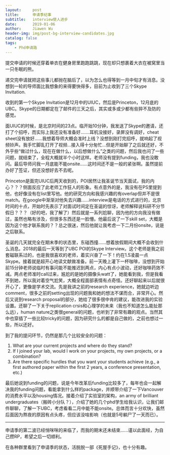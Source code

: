 ```yaml
---
layout:     post
title:      申请季纪事
subtitle:   interview使人进步
date:       2019-01-06
author:     Jiawen Wu
header-img: img/post-bg-interview-candidates.jpg
catalog: false
tags:
    - Phd申请路
---
```

<script type="text/javascript">
// 禁止右键菜单
document.oncontextmenu = function(){ return false; };
// 禁止文字选择
document.onselectstart = function(){ return false; };
// 禁止复制
document.oncopy = function(){ return false; };
// 禁止剪切
document.oncut = function(){ return false; };
// 禁止粘贴
document.onpaste = function(){ return false; };
</script>

提交申请的时候还穿着单衣在健身房里跑跑跳跳，现在却只想裹着大衣在被窝里当一只冬眠的熊。

递交完申请就把这些事儿都抛在脑后了，以为怎么也得等到一月中旬才有消息。没想到一轮的导师面比我想象的来得要快得多，目前为止收到了三个Skype Invitation.


收到的第一个Skype Invitation是12月中的UIUC，然后是Princeton，12月底的UBC。Skype的日期都定在了邮件的三天之后，其实或多或少都有些猝不及防的感觉。

面UIUC的时候，是北京时间的23点。临开始10分钟，我发送了Skype的邀请，还打了个招呼，而实际上我还没有准备好.......耳机没接好，录屏没有调好，cheat sheet没有放好......我想着导师大概会准时上线？没想到刚打完招呼，就响起了视频铃声。我手忙脚乱打开了视频...接入得十分匆忙...但是开始聊了之后就还好，不外乎些“做过什么，现在在做什么，以后想做什么”之类的问题，然后我也问了一些问题，就结束了，全程大概就半个小时这样。老师没有提到funding，我也没敢问。最后导师问我一月底能不能onsite......这时间还不是一般的紧张啊。虽然提前办好了签证，但还没想好去不去呢。

Princeton是面完UIUC后两天收到的，POI居然让我圣诞节当天面试，我的内心？？？侧面反应了此老师工作狂人的形象。有点意外的是，我没有在PS里提到他，也好像没有在list里写他。他的研究方向和我感兴趣的有overlap但并不是很match。在google中渐渐对他失去兴趣......interview是电话的方式进行的，北京时间的十点，开始时先表示了对面试时间定在圣诞的惊讶，老师解释说科研不分节假日？？？（好的吧，我了解了）然后就是一系列尬聊，因为他的方向我没有做过，虽然也略有涉及，但很多东西还是一脸懵。他最后说了一下skill set，大概是因为这个他才联系我的？？总之很迷，然后他就让我考虑一下二月份onsite，说是之后联系。

圣诞的几天就完全在期末季的状态里，东碰西撞......想着放假期间大概不会收到什么消息。2018的最后一天等到了UBC POI的Skype Interview。这个老师是我之前套磁联系过的，也是我很喜欢的老师，着实兴奋了一下！约在1.5凌晨一点Skype。接着就是超开心地读文献做准备。前一天晚上灌下一杯咖啡，没想到开始前15分钟老师说临时有事问能不能推迟到两点，内心有点小波动，还好咖啡药效不减。两点老师准时call过来，尴尬的是她的摄像头watt了，她能看到我，但是我看不到她，所以我对着空气尬笑，大概全程面部表情有点奇怪。还好聊起来以后就很开心了，更像是学术交流。先是我讲之前的research experience，她就边听边comment，很多之前的setting出现的问题我和她的想法不谋而合，非常开心。然后又说到research proposal的部分，她给了很多很中肯的建议，能改进我的实验设置。还聊了一下关于replication crsis和心理学的未来（我也不知道怎么能扯那么远），human nature之类很general的问题，也听到了非常有趣的观点。当然其中也穿插了一些比较tricky的问题，因为研究什么的都是自己做的，之前也想过一些，所以还好。

到了我的提问环节，仍然是那几个比较安全的问题：

1. What are your current projects and where do they stand?
2. If I joined your lab, would I work on your projects, my own projects, or a combination?
3. Are there specific hurdles that you want your students achieve (e.g., a first authored paper within the first 2 years, a conference presentation, etc.)

最后她说到funding的问题，说是今年改革后funding比较多了，每年也会一起解决我的funding问题，看能拿到什么样的package，并顺带介绍了一下Vancouver的消费水平以及housing情况。接着介绍了实验室的架构，an army of brilliant undergraduates（搬砖小分队？），介绍了她的几个phd学生给我认识，让我们邮件聊聊，了解一下UBC，考虑看看二月中能不能onsite。总体而言十分欢快，虽然后面因为熬夜的原因有点头疼，但应该没啥影响（也就是5号躺尸了一天而已）。

---

申请季的第二波已经悄咪咪的来临了，而我的期末还未结束......谨以此面经，为自己攒RP，希望之后一切顺利。

在各种群里看到了申请季的状态，活脱脱一部《死屋手记》，也十分有趣。

